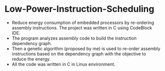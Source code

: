 # Low-Power-Instruction-Scheduling
- Reduce energy consumption of embedded processors by re-ordering assembly instructions. The project was written in C using CodeBlock IDE.
- The program analyzes assembly code to build the instruction dependency graph.
- Then a genetic algorithm (proposed by me) is used to re-order assembly instructions based on the dependency graph with the objective to reduce the energy. 
- All the code was written in C in Linux environment.
